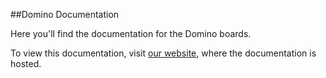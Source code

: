 ##Domino Documentation

Here you'll find the documentation for the Domino boards.

To view this documentation, visit [our website](http://domino.io/docs/), where the documentation is hosted.

